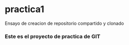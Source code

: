 # practica1
Ensayo de creacion de repositorio compartido y clonado
### Este es el proyecto de practica de GIT
